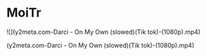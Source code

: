 # MoiTr
![](y2meta.com-Darci - On My Own (slowed)(Tik tok)-(1080p).mp4)

(y2meta.com-Darci - On My Own (slowed)(Tik tok)-(1080p).mp4)
